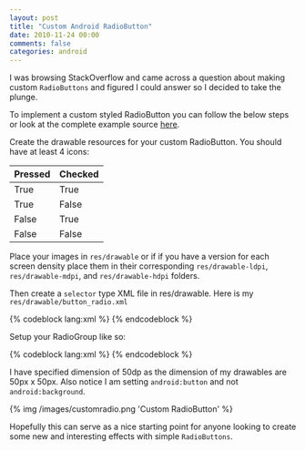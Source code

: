 ```yaml
---
layout: post
title: "Custom Android RadioButton"
date: 2010-11-24 00:00
comments: false
categories: android
---
```


I was browsing StackOverflow and came across a question about making custom `RadioButtons` and figured I could answer so I decided to take the plunge.

To implement a custom styled RadioButton you can follow the below steps or look at the complete example source [here](http://code.devminded.com/custom-radiobutton/src).

Create the drawable resources for your custom RadioButton. You should have at least 4 icons:

|Pressed |Checked
|------- |-------
|True    |True   
|True    |False  
|False   |True   
|False   |False  

Place your images in `res/drawable` or if if you have a version for each screen density place them in their corresponding `res/drawable-ldpi`, `res/drawable-mdpi`, and `res/drawable-hdpi` folders.

Then create a `selector` type XML file in res/drawable. Here is my `res/drawable/button_radio.xml`

{% codeblock lang:xml %}
<selector xmlns:android="http://schemas.android.com/apk/res/android">
  <item android:state_checked="true" android:state_pressed="false"
      android:drawable="@drawable/radio_on"/>
  <item android:state_checked="false" android:state_pressed="false"
      android:drawable="@drawable/radio_off"/>
  <item android:state_checked="true" android:state_pressed="true"
      android:drawable="@drawable/radio_on_pressed"/>
  <item android:state_checked="false" android:state_pressed="true"
      android:drawable="@drawable/radio_off_pressed"/>
</selector>
{% endcodeblock %}

Setup your RadioGroup like so:

{% codeblock lang:xml %}
<RadioGroup android:layout_width="fill_parent"
   android:layout_height="50dp"
   android:orientation="horizontal"
   android:checkedButton="@+id/first">
   <RadioButton android:id="@+id/first"
      android:width="50dp"
      android:height="50dp"
      android:button="@drawable/button_radio"/>
   <RadioButton android:id="@+id/second"
      android:width="50dp"
      android:height="50dp"
      android:button="@drawable/button_radio"/>
   <RadioButton android:id="@+id/third"
      android:width="50dp"
      android:height="50dp"
      android:button="@drawable/button_radio"/>
   <RadioButton android:id="@+id/fourth"
      android:width="50dp"
      android:height="50dp"
      android:button="@drawable/button_radio"/>
</RadioGroup>
{% endcodeblock %}

I have specified dimension of 50dp as the dimension of my drawables are 50px x 50px. Also notice I am setting `android:button` and not `android:background`.

{% img /images/customradio.png 'Custom RadioButton' %}

Hopefully this can serve as a nice starting point for anyone looking to create some new and interesting effects with simple `RadioButtons`.
